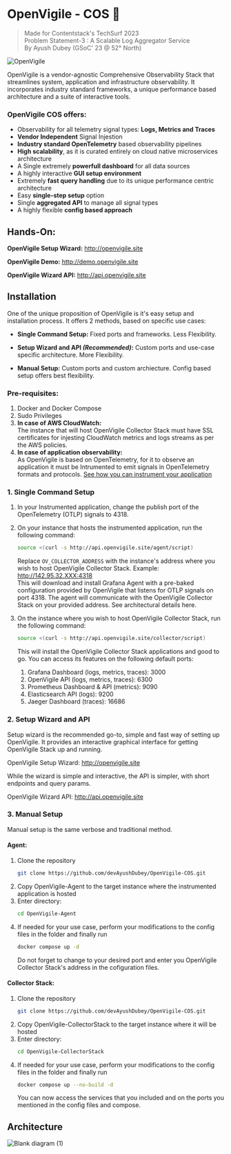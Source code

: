 # OpenVigile - COS 🔭
> Made for Contentstack's TechSurf 2023 <br> 
> Problem Statement-3 : A Scalable Log Aggregator Service <br>
> By Ayush Dubey (GSoC' 23 @ 52° North)

![OpenVigile](https://github.com/devAyushDubey/OpenVigile-COS/assets/33064931/e22bd382-4eed-4bf7-8eba-46ec512e492c)

OpenVigile is a vendor-agnostic Comprehensive Observability Stack that streamlines system, application and infrastructure observability. It incorporates industry standard frameworks, a unique performance based architecture and a suite of interactive tools.

### OpenVigile COS offers:
- Observability for all telemetry signal types: **Logs, Metrics and Traces**
- **Vendor Independent** Signal Injestion
- **Industry standard OpenTelemetry** based observability pipelines
- **High scalability**, as it is curated entirely on cloud native microservices architecture
- A Single extremely **powerfull dashboard** for all data sources
- A highly interactive **GUI setup environment**
- Extremely **fast query handling** due to its unique performance centric architecture
- Easy **single-step setup** option
- Single **aggregated API** to manage all signal types
- A highly flexible **config based approach**

## Hands-On:
**OpenVigile Setup Wizard:**  http://openvigile.site

**OpenVigile Demo:**  http://demo.openvigile.site

**OpenVigile Wizard API:**  http://api.openvigile.site

## Installation

One of the unique proposition of OpenVigile is it's easy setup and installation process. It offers 2 methods, based on specific use cases:

- **Single Command Setup:** Fixed ports and frameworks. Less Flexibility.
  
- **Setup Wizard and API _(Recommended)_:** Custom ports and use-case specific architecture. More Flexibility.
  
- **Manual Setup:** Custom ports and custom archiecture. Config based setup offers best flexibility.

### Pre-requisites:

1. Docker and Docker Compose
2. Sudo Privileges
3. **In case of AWS CloudWatch:**<br>
   The instance that will host OpenVigile Collector Stack must have SSL certificates for injesting CloudWatch metrics and logs streams as per the AWS policies.
4. **In case of application observability:**<br>
   As OpenVigile is based on OpenTelemetry, for it to observe an application it must be Intrumented to emit signals in OpenTelemetry formats and protocols. [See how you can instrument your application](https://opentelemetry.io/docs/instrumentation/)

### 1. Single Command Setup
1. In your Instrumented application, change the publish port of the OpenTelemetry (OTLP) signals to 4318.
2. On your instance that hosts the instrumented application, run the following command:
   ```sh
   source <(curl -s http://api.openvigile.site/agent/script)
   ```
   Replace `OV_COLLECTOR_ADDRESS` with the instance's address where you wish to host OpenVigile Collector Stack. Example: http://142.95.32.XXX:4318 <br>
   This will download and install Grafana Agent with a pre-baked configuration provided by OpenVigile that listens for OTLP signals on port 4318. The agent will communicate with the OpenVigile Collector Stack on your provided address. See architectural details here.
3. On the instance where you wish to host OpenVigile Collector Stack, run the following command:
   ```sh
   source <(curl -s http://api.openvigile.site/collector/script)
   ```
   This will install the OpenVigile Collector Stack applications and good to go. You can access its features on the following default ports:

   1. Grafana Dashboard (logs, metrics, traces): 3000
   2. OpenVigile API (logs, metrics, traces): 6300
   3. Prometheus Dashboard & API (metrics): 9090
   4. Elasticsearch API (logs): 9200
   5. Jaeger Dashboard (traces): 16686

### 2. Setup Wizard and API
Setup wizard is the recommended go-to, simple and fast way of setting up OpenVigile. It provides an interactive graphical interface for getting OpenVigile Stack up and running.

OpenVigile Setup Wizard: http://openvigile.site

While the wizard is simple and interactive, the API is simpler, with short endpoints and query params.

OpenVigile Wizard API: http://api.openvigile.site

### 3. Manual Setup
Manual setup is the same verbose and traditional method.

#### Agent:

1. Clone the repository
   ```sh
   git clone https://github.com/devAyushDubey/OpenVigile-COS.git
   ```
2. Copy OpenVigile-Agent to the target instance where the instrumented application is hosted
3. Enter directory:
   ```sh
   cd OpenVigile-Agent
   ```
4. If needed for your use case, perform your modifications to the config files in the folder and finally run
   ```sh
   docker compose up -d
   ```
   Do not forget to change to your desired port and enter you OpenVigile Collector Stack's address in the cofiguration files.

#### Collector Stack:

1. Clone the repository
   ```sh
   git clone https://github.com/devAyushDubey/OpenVigile-COS.git
   ```
2. Copy OpenVigile-CollectorStack to the target instance where it will be hosted
3. Enter directory:
   ```sh
   cd OpenVigile-CollectorStack
   ```
4. If needed for your use case, perform your modifications to the config files in the folder and finally run
   ```sh
   docker compose up --no-build -d
   ```
   You can now access the services that you included and on the ports you mentioned in the config files and compose.

## Architecture
![Blank diagram (1)](https://github.com/devAyushDubey/OpenVigile-COS/assets/33064931/b014c95a-c8b6-4733-a132-3dc27d948c33)
